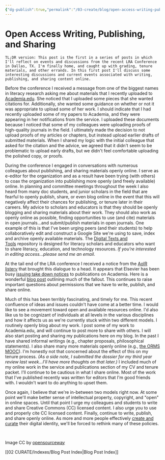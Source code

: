 ```yaml
---
{"dg-publish":true,"permalink":"/03-create/blog/open-access-writing-publishing-and-sharing/","title":"Open Access Writing, Publishing, and Sharing","tags":["copyright","lra","oer","open-source"]}
---
```


# Open Access Writing, Publishing, and Sharing

```
TL;DR version: This post is the first in a series of posts in which I'll reflect on events and discussions from the recent LRA Conference in Dallas, TX. I'm finally home, and caught up with grading, tenure materials, and other errands. In this first post I'll discuss some interesting discussions and current events associated with writing, publishing, and sharing content online.
```

Before the conference I received a message from one of the biggest names in literacy research asking me about materials that I recently uploaded to [Academia.edu](https://newhaven.academia.edu/234581). She noticed that I uploaded some pieces that she wanted citations for. Additionally, she wanted some guidance on whether or not it was appropriate to upload some of her work. I should indicate that I had recently uploaded some of my papers to Academia, and they were appearing in her notifications from the service. I uploaded these documents because I noticed that some of my colleagues were uploading proofs of high-quality journals in the field. I ultimately made the decision to not upload proofs of my articles or chapters, but instead upload earlier drafts of submitted materials. When I shared my logic with the initial colleague that asked for the citation and the advice, we agreed that it didn't seem to be problematic to upload early drafts, but we didn't feel comfortable uploading the polished copy, or proofs.

During the conference I engaged in conversations with numerous colleagues about publishing, and sharing materials openly online. I serve as e-editor for the organization and as a result have been trying (with others) to coax the organization into publishing more openly (and freely available) online. In planning and committee meetings throughout the week I also heard from many doc students, and junior scholars in the field that are fearful to openly publish, share, or even blog online in the event that this will negatively affect their chances for publishing, or tenure later in their careers. My advice to scholars and educators is that they should be openly blogging and sharing materials about their work. They should also work as openly online as possible, finding opportunities to use (and cite) materials in open journals...and submit/publish materials in open journals. One example of this is that I've been urging peers (and their students) to help collaboratively edit and construct a Google Site we're using to save, index and archive openly available materials. The [Digital Texts and Tools](https://sites.google.com/site/textsandtools/) repository is designed for literacy scholars and educators who want to share literacy, education, and technology resources. _If you're interested in editing access...please send me an email._

At the tail end of the LRA conference I received a notice from the [AoIR listerv](http://aoir.org/) that brought this dialogue to a head. It appears that Elsevier has been busy [issuing take down notices](http://chronicle.com/blogs/wiredcampus/posting-your-latest-article-you-might-have-to-take-it-down/48865) to publications on Academia. Here is a wonderful [blog post](http://scholarlykitchen.sspnet.org/2013-12-11/has-elsevier-signaled-a-new-era-for-academia-edu-and-other-professional-networks/) outlining much of the fallout. This continues to raise important questions about permissions that we have to write, publish, and share online.

Much of this has been terribly fascinating, and timely for me. This recent confluence of ideas and issues couldn't have come at a better time. I would like to see a movement toward open and available resources online. I'd also like us to be cognizant of individuals at all levels in the various disciplines and how it affects us as we're currently stuck within two different models. I routinely openly blog about my work. I post some of my work to Academia.edu, and will continue to post more to share with others. I will also start posting and sharing my publications here on my blog. In the past I have shared informal writings (e.g., chapter proposals, philosophical statements). I also share many more materials openly online (e.g., [the ORMS](http://wiobyrne.com/tag/orms/) [MOOC](https://sites.google.com/site/ormsmodel/)). I'm honestly not that concerned about the effect of this on my tenure process. _(As a side note, I submitted the dossier for my third year review last week...I'll have more thoughts on that later.)_ I included much of my online work in the service and publications section of my CV and tenure packet. I'll continue to be cautious in what I share online. Most of the work that I've published recently was written for editors that I'm good friends with. I wouldn't want to do anything to upset them.

Once again, I believe that we're in-between two models right now. At some point we'll make better sense of intellectual property, copyright, and "open" in online spaces. Until that point I urge my colleagues and students to write and share Creative Commons (CC) licensed content. I also urge you to use and properly cite CC licensed content. Finally, continue to write, publish, and share openly online. As more and more people effectively [create and curate](http://wiobyrne.com/creating-and-curating-your-online-brand/) their digital identity, we'll be forced to rethink many of these policies.

 

Image CC by [opensourceway](http://www.flickr.com/photos/opensourceway/5041738449/sizes/o/in/photostream/)

[[02 CURATE/Indexes/Blog Post Index\|Blog Post Index]]
